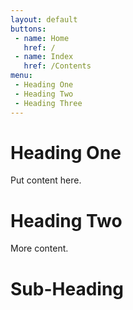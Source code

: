 ```yaml
---
layout: default
buttons:
 - name: Home
   href: /
 - name: Index
   href: /Contents
menu:
 - Heading One
 - Heading Two
 - Heading Three
---
```


# Heading One

Put content here.

# Heading Two

More content.

# <a name="heading-three"></a>Sub-Heading